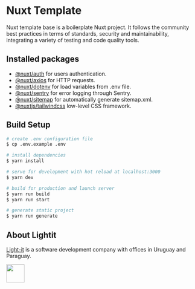 # Nuxt Template
Nuxt template base is a boilerplate Nuxt project. It follows the community best practices in terms of standards, security and maintainability, integrating a variety of testing and code quality tools.

## Installed packages
- [@nuxt/auth](https://auth.nuxtjs.org/) for users authentication.
- [@nuxt/axios](https://axios.nuxtjs.org/) for HTTP requests.
- [@nuxt/dotenv](https://github.com/nuxt-community/dotenv-module) for load variables from .env file.
- [@nuxt/sentry](https://github.com/nuxt-community/sentry-module) for error logging through Sentry.
- [@nuxt/sitemap](https://github.com/nuxt-community/sitemap-module) for automatically generate sitemap.xml.
- [@nuxtjs/tailwindcss](https://github.com/nuxt-community/tailwindcss-module) low-level CSS framework.

## Build Setup

``` bash
# create .env configuration file
$ cp .env.example .env

# install dependencies
$ yarn install

# serve for development with hot reload at localhost:3000
$ yarn dev

# build for production and launch server
$ yarn run build
$ yarn run start

# generate static project
$ yarn run generate
``` 

## About Lightit
[Light-it](https://lightit.io) is a software development company with offices in Uruguay and Paraguay. 

<img src="https://avatars1.githubusercontent.com/u/39625568?s=200&v=4" width="48">
